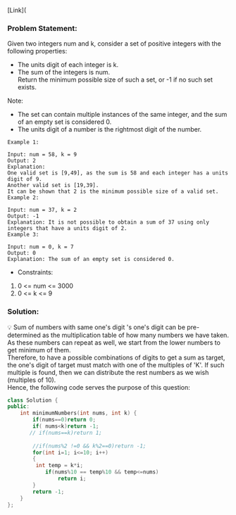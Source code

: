 [Link](

### Problem Statement: 
Given two integers num and k, consider a set of positive integers with the following properties:

- The units digit of each integer is k.   
- The sum of the integers is num.   
Return the minimum possible size of such a set, or -1 if no such set exists.

Note:

- The set can contain multiple instances of the same integer, and the sum of an empty set is considered 0.   
- The units digit of a number is the rightmost digit of the number.   

```
Example 1:

Input: num = 58, k = 9
Output: 2
Explanation:
One valid set is [9,49], as the sum is 58 and each integer has a units digit of 9.
Another valid set is [19,39].
It can be shown that 2 is the minimum possible size of a valid set.
Example 2:

Input: num = 37, k = 2
Output: -1
Explanation: It is not possible to obtain a sum of 37 using only integers that have a units digit of 2.
Example 3:

Input: num = 0, k = 7
Output: 0
Explanation: The sum of an empty set is considered 0.
```

- Constraints:

1. 0 <= num <= 3000    
2. 0 <= k <= 9   

### Solution: 

💡 Sum of numbers with same one's digit 's one's digit can be pre-determined as the multiplication table of how many numbers we have taken. As these numbers can repeat as well, we start from the lower numbers to get minimum of them.      
Therefore, to have a possible combinations of digits to get a sum as target, the one's digit  of target must match with one of the  multiples of 'K'. If such multiple is found, then we can distribute the rest numbers as we wish (multiples of 10).   
Hence, the following code serves the purpose of this question: 


```cpp
class Solution {
public:
    int minimumNumbers(int nums, int k) {
        if(nums==0)return 0;
        if( nums<k)return -1;
       // if(nums==k)return 1;
       
        //if(nums%2 !=0 && k%2==0)return -1;
        for(int i=1; i<=10; i++)
        {
         int temp = k*i;
            if(nums%10 == temp%10 && temp<=nums)
                return i;
        }
        return -1;
    }
};


